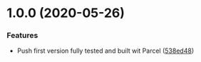 # 1.0.0 (2020-05-26)


### Features

* Push first version fully tested and built wit Parcel ([538ed48](https://github.com/untemps/user-media-utils/commit/538ed48040adc1bed48123f74088ad9f882434a4))
